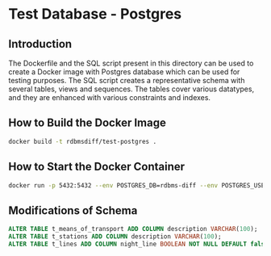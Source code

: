 # Test Database - Postgres

## Introduction
The Dockerfile and the SQL script present in this directory can be used to create a Docker image with Postgres database which can be used for testing purposes. The SQL script creates a representative schema with several tables, views and sequences. The tables cover various datatypes, and they are enhanced with various constraints and indexes.

## How to Build the Docker Image
```bash
docker build -t rdbmsdiff/test-postgres .
```

## How to Start the Docker Container
```bash
docker run -p 5432:5432 --env POSTGRES_DB=rdbms-diff --env POSTGRES_USER=test-user --env POSTGRES_PASSWORD=test-pwd  rdbmsdiff/test-postgres:latest
```

## Modifications of Schema
```sql
ALTER TABLE t_means_of_transport ADD COLUMN description VARCHAR(100);
ALTER TABLE t_stations ADD COLUMN description VARCHAR(100);
ALTER TABLE t_lines ADD COLUMN night_line BOOLEAN NOT NULL DEFAULT false;
```
